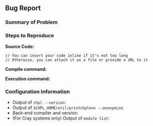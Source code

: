 ## Bug Report
<!-- If you are not submitting a bug report, erase this template -->


### Summary of Problem
<!--
What behavior did you observe when encountering this issue?
What behavior did you expect to observe?
-->


### Steps to Reproduce

**Source Code:**
<!--
Please provide source code that will reproduce the problem as an
attachment, an inline code block, or via a URL.  To the extent possible,
providing reduced reproducers of the problem will be appreciated.
-->

```chapel
// You can insert your code inline if it's not too long
// Otherwise, you can attach it as a file or provide a URL to it
```

**Compile command:**
<!-- e.g. `chpl foo.chpl -o foo` -->

**Execution command:**
<!-- e.g. `./foo 42`. If an input file is required, include it as well. -->


### Configuration Information

- Output of `chpl --version`:
- Output of `$CHPL_HOME/util/printchplenv --anonymize`:
- Back-end compiler and version:
- (For Cray systems only) Output of `module list`:

